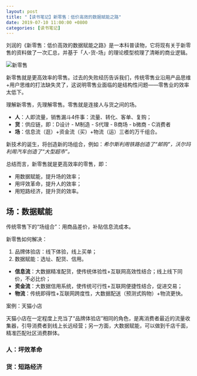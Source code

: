 ```yaml
---
layout: post
title: "【读书笔记】新零售：低价高效的数据赋能之路"
date: 2019-07-10 11:00:00 +0800
categories: [读书笔记]
---
```


刘润的《新零售：低价高效的数据赋能之路》是一本科普读物，它将现有关于新零售的资料做了一次汇总，并基于「人-货-场」的理论模型梳理了清晰的商业逻辑。

![新零售](./../../../../static/img/public/retail.jpg)

新零售就是更高效率的零售。过去的失败经历告诉我们，传统零售业沿用产品思维+用户思维的打法缺失灵了，这说明零售业面临的是结构性问题——零售业的效率太低下。

理解新零售，先理解零售。零售就是连接人与货之间的场。

* **人**：人即流量，销售漏斗4件事：流量、转化、客单、复购；
* **货**：供应链，即：D设计 - M制造 - S代理 - B商场 - b微商 - C消费者
* **场**：信息流（逛）+资金流（买）+物流（运）三者的万千组合。

新技术的诞生，将创造新的场组合，例如：*希尔斯利用铁路创造了“邮购”，沃尔玛利用汽车创造了“大型超市”。*

总结而言，新零售就是更高效率的零售，即：

* 用数据赋能，提升场的效率；
* 用坪效革命，提升人的效率；
* 用短路经济，提升货的效率。

## 场：数据赋能

传统零售下的“场组合”：用商品差价，补贴信息流成本。

新零售如何解决：
 
 1. 品牌体验店：线下体验，线上买单；
 2. 数据赋能：选址、配货、信用。

* **信息流**：大数据精准配货，使传统体验性+互联网高效性结合；线上线下同价，不必比价；
* **资金流**：大数据信用系统，使传统可行性+互联网便捷性结合，促进交易；
* **物流**：传统即得性+互联网跨度性，大数据配送（预测式购物）+物流更快。

案例：天猫小店

天猫小店在一定程度上充当了“品牌体验店”相同的角色，是离消费者最近的流量收集器，引导消费者到线上长远经营；另一方面，大数据赋能，可以做到千店千面，精准匹配社区消费群体。

### 人：坪效革命

### 货：短路经济



